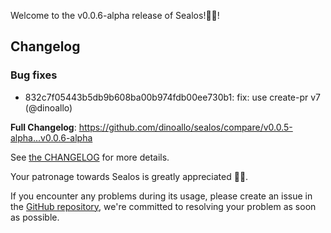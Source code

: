 Welcome to the v0.0.6-alpha release of Sealos!🎉🎉!



## Changelog
### Bug fixes
* 832c7f05443b5db9b608ba00b974fdb00ee730b1: fix: use create-pr v7 (@dinoallo)

**Full Changelog**: https://github.com/dinoallo/sealos/compare/v0.0.5-alpha...v0.0.6-alpha

See [the CHANGELOG](https://github.com/dinoallo/sealos/blob/main/CHANGELOG/CHANGELOG.md) for more details.

Your patronage towards Sealos is greatly appreciated 🎉🎉.

If you encounter any problems during its usage, please create an issue in the [GitHub repository](https://github.com/dinoallo/sealos), we're committed to resolving your problem as soon as possible.
